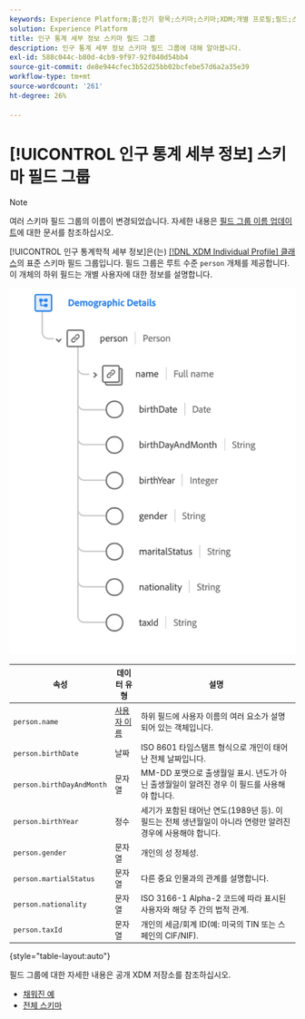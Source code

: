 ```yaml
---
keywords: Experience Platform;홈;인기 항목;스키마;스키마;XDM;개별 프로필;필드;스키마;스키마;스키마 디자인;필드 그룹;필드 그룹;개인;개인 세부 정보;프로필 개인 세부 정보;개인;
solution: Experience Platform
title: 인구 통계 세부 정보 스키마 필드 그룹
description: 인구 통계 세부 정보 스키마 필드 그룹에 대해 알아봅니다.
exl-id: 588c044c-b80d-4cb9-9f97-92f040d54bb4
source-git-commit: de8e944cfec3b52d25bb02bcfebe57d6a2a35e39
workflow-type: tm+mt
source-wordcount: '261'
ht-degree: 26%

---
```



# [!UICONTROL 인구 통계 세부 정보] 스키마 필드 그룹

>[!NOTE]
>
>여러 스키마 필드 그룹의 이름이 변경되었습니다. 자세한 내용은 [필드 그룹 이름 업데이트](../name-updates.md)에 대한 문서를 참조하십시오.

[!UICONTROL 인구 통계학적 세부 정보]은(는) [[!DNL XDM Individual Profile] 클래스](../../classes/individual-profile.md)의 표준 스키마 필드 그룹입니다. 필드 그룹은 루트 수준 `person` 개체를 제공합니다. 이 개체의 하위 필드는 개별 사용자에 대한 정보를 설명합니다.

![](../../images/field-groups/demographic-details.png)

| 속성 | 데이터 유형 | 설명 |
| --- | --- | --- |
| `person.name` | [사용자 이름](../../data-types/person-name.md) | 하위 필드에 사용자 이름의 여러 요소가 설명되어 있는 객체입니다. |
| `person.birthDate` | 날짜 | ISO 8601 타임스탬프 형식으로 개인이 태어난 전체 날짜입니다. |
| `person.birthDayAndMonth` | 문자열 | MM-DD 포맷으로 출생월일 표시. 년도가 아닌 출생월일이 알려진 경우 이 필드를 사용해야 합니다. |
| `person.birthYear` | 정수 | 세기가 포함된 태어난 연도(1989년 등). 이 필드는 전체 생년월일이 아니라 연령만 알려진 경우에 사용해야 합니다. |
| `person.gender` | 문자열 | 개인의 성 정체성. |
| `person.martialStatus` | 문자열 | 다른 중요 인물과의 관계를 설명합니다. |
| `person.nationality` | 문자열 | ISO 3166-1 Alpha-2 코드에 따라 표시된 사용자와 해당 주 간의 법적 관계. |
| `person.taxId` | 문자열 | 개인의 세금/회계 ID(예: 미국의 TIN 또는 스페인의 CIF/NIF). |

{style="table-layout:auto"}

필드 그룹에 대한 자세한 내용은 공개 XDM 저장소를 참조하십시오.

* [채워진 예](https://github.com/adobe/xdm/blob/master/components/fieldgroups/profile/profile-person-details.example.1.json)
* [전체 스키마](https://github.com/adobe/xdm/blob/master/components/fieldgroups/profile/profile-person-details.schema.json)